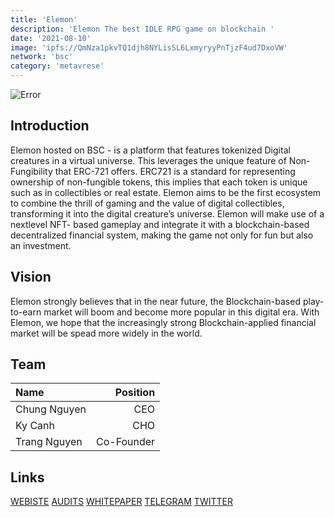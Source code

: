 ```yaml
---
title: 'Elemon'
description: 'Elemon The best IDLE RPG game on blockchain '
date: '2021-08-10'
image: 'ipfs://QmNza1pkvTQ1djh8NYLisSL6LxmyryyPnTjzF4ud7DxoVW'
network: 'bsc'
category: 'metavrese'
---
```


![Error](ipfs://QmX2jBNfXftiv5UyYYenGJfs8FNHnrYRmubBAvrkur3Aer)

## Introduction
Elemon hosted on BSC - is a platform that features tokenized Digital creatures in a virtual universe. This leverages the unique feature of Non-Fungibility that ERC-721 offers. ERC721 is a standard for representing ownership of non-fungible tokens, this implies that each token is unique such as in collectibles or real estate.
Elemon aims to be the first ecosystem to combine the thrill of gaming and the value of digital collectibles, transforming it into the digital creature’s universe. Elemon will make use of a nextlevel NFT- based gameplay and integrate it with a blockchain-based decentralized financial system, making the game not only for fun but also an investment.

## Vision
Elemon strongly believes that in the near future, the Blockchain-based play-to-earn market will boom and become more popular in this digital era.
With Elemon, we hope that the increasingly strong Blockchain-applied financial market will be spead more widely in the world.


## Team

| Name  |  Position |
|:---|---:|
|Chung Nguyen| CEO |
|Ky Canh| CHO |
|Trang Nguyen | Co-Founder | 
## Links

[WEBISTE](https://elemon.io/)
[AUDITS](https://www.certik.com/projects/elemon)
[WHITEPAPER](https://whitepaper.elemon.io/)
[TELEGRAM](https://t.me/ElemonOfficial)
[TWITTER](https://twitter.com/ElemonGame)